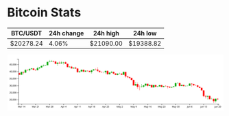# Bitcoin Stats

BTC/USDT|24h change|24h high|24h low|
|---|---|---|---|
|$20278.24|4.06%|$21090.00|$19388.82|

<img src="./chart.svg">
